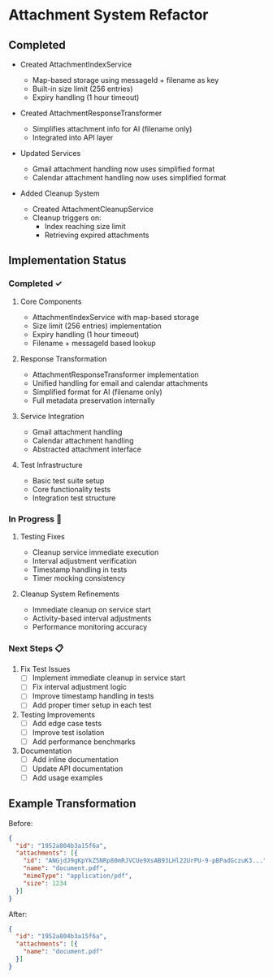 # Attachment System Refactor

## Completed
- Created AttachmentIndexService
  - Map-based storage using messageId + filename as key
  - Built-in size limit (256 entries)
  - Expiry handling (1 hour timeout)

- Created AttachmentResponseTransformer
  - Simplifies attachment info for AI (filename only)
  - Integrated into API layer

- Updated Services
  - Gmail attachment handling now uses simplified format
  - Calendar attachment handling now uses simplified format

- Added Cleanup System
  - Created AttachmentCleanupService
  - Cleanup triggers on:
    - Index reaching size limit
    - Retrieving expired attachments

## Implementation Status

### Completed ✓
1. Core Components
   - AttachmentIndexService with map-based storage
   - Size limit (256 entries) implementation
   - Expiry handling (1 hour timeout)
   - Filename + messageId based lookup

2. Response Transformation
   - AttachmentResponseTransformer implementation
   - Unified handling for email and calendar attachments
   - Simplified format for AI (filename only)
   - Full metadata preservation internally

3. Service Integration
   - Gmail attachment handling
   - Calendar attachment handling
   - Abstracted attachment interface

4. Test Infrastructure
   - Basic test suite setup
   - Core functionality tests
   - Integration test structure

### In Progress 🔄
1. Testing Fixes
   - Cleanup service immediate execution
   - Interval adjustment verification
   - Timestamp handling in tests
   - Timer mocking consistency

2. Cleanup System Refinements
   - Immediate cleanup on service start
   - Activity-based interval adjustments
   - Performance monitoring accuracy

### Next Steps 📋
1. Fix Test Issues
   - [ ] Implement immediate cleanup in service start
   - [ ] Fix interval adjustment logic
   - [ ] Improve timestamp handling in tests
   - [ ] Add proper timer setup in each test

2. Testing Improvements
   - [ ] Add edge case tests
   - [ ] Improve test isolation
   - [ ] Add performance benchmarks

3. Documentation
   - [ ] Add inline documentation
   - [ ] Update API documentation
   - [ ] Add usage examples

## Example Transformation
Before:
```json
{
  "id": "1952a804b3a15f6a",
  "attachments": [{
    "id": "ANGjdJ9gKpYkZ5NRp80mRJVCUe9XsAB93LHl22UrPU-9-pBPadGczuK3...",
    "name": "document.pdf",
    "mimeType": "application/pdf",
    "size": 1234
  }]
}
```

After:
```json
{
  "id": "1952a804b3a15f6a",
  "attachments": [{
    "name": "document.pdf"
  }]
}
